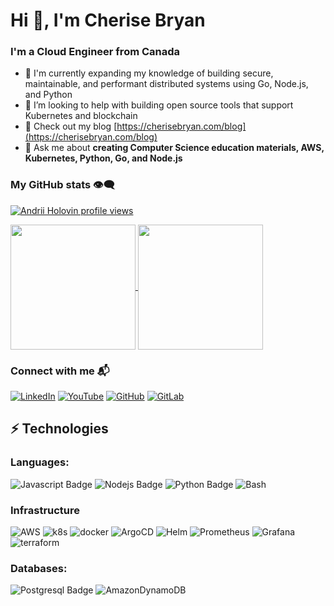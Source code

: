 # Hi 👋, I'm Cherise Bryan

### I'm a Cloud Engineer from Canada

- 🌱 I'm currently expanding my knowledge of building secure, maintainable, and performant distributed systems using Go, Node.js, and Python
- 🤝 I’m looking to help with building open source tools that support Kubernetes and blockchain
- 📝 Check out my blog [https://cherisebryan.com/blog](https://cherisebryan.com/blog)
- 💬 Ask me about **creating Computer Science education materials, AWS, Kubernetes, Python, Go, and Node.js**

### My GitHub stats 👁️‍🗨️

[![Andrii Holovin profile views](https://u8views.com/api/v1/github/profiles/369696/views/day-week-month-total-count.svg)](https://u8views.com/github/CheriseCodes)

<a href="https://github.com/CheriseCodes?tab=repositories">
  <img height=200 align="center" src="https://github-readme-stats.vercel.app/api?username=CheriseCodes&theme=transparent" />
</a>
<a href="https://github.com/CheriseCodes?tab=repositories">
  <img height=200 align="center" src="https://github-readme-stats.vercel.app/api/top-langs?username=CheriseCodes&layout=compact&langs_count=8&card_width=320&theme=transparent" />
</a>

### Connect with me 📬

[![LinkedIn](https://img.shields.io/badge/LinkedIn-0A66C2?style=for-the-badge&logo=linkedin&logoColor=white&label=)](https://www.linkedin.com/in/cherise-bryan/)
[![YouTube](https://img.shields.io/badge/YouTube-FF0000?style=for-the-badge&logo=youtube&logoColor=white&label=)](https://www.youtube.com/@CheriseCodes)
[![GitHub](https://img.shields.io/badge/GitHub-181717?style=for-the-badge&logo=github&logoColor=white&label=)](https://github.com/CheriseCodes)
[![GitLab](https://img.shields.io/badge/GitLab-FC6D26?style=for-the-badge&logo=gitlab&logoColor=white&label=)](https://gitlab.com/CheriseCodes)

## ⚡ Technologies

### Languages:
![Javascript Badge](https://img.shields.io/badge/-Javascript-F0DB4F?style=for-the-badge&labelColor=black&logo=javascript&logoColor=F0DB4F)
![Nodejs Badge](https://img.shields.io/badge/-Nodejs-3C873A?style=for-the-badge&labelColor=black&logo=node.js&logoColor=3C873A)
![Python Badge](https://img.shields.io/badge/-Python-3776AB?style=for-the-badge&labelColor=black&logo=python&logoColor=3776AB)
![Bash](https://img.shields.io/badge/-Bash-4EAA25?style=for-the-badge&labelColor=black&logo=gnu%20bash&logoColor=4EAA25)

### Infrastructure
![AWS](https://img.shields.io/badge/AWS-%23FF9900.svg?style=for-the-badge&logo=amazon-aws&logoColor=white)
![k8s](https://img.shields.io/badge/-k8s-007acc?style=for-the-badge&labelColor=black&logo=kubernetes&logoColor=007acc)
![docker](https://img.shields.io/badge/-docker-2496ED?style=for-the-badge&labelColor=black&logo=docker&logoColor=2496ED)
![ArgoCD](https://img.shields.io/badge/-ArgoCD-EF7B4D?style=for-the-badge&labelColor=black&logo=argo&logoColor=2FC774)
![Helm](https://img.shields.io/badge/-Helm-0F1689?style=for-the-badge&labelColor=white&logo=helm&logoColor=0F1689)
![Prometheus](https://img.shields.io/badge/-Prometheus-E6522C?style=for-the-badge&labelColor=black&logo=prometheus&logoColor=E6522C)
![Grafana](https://img.shields.io/badge/-Grafana-F46800?style=for-the-badge&labelColor=black&logo=grafana&logoColor=F46800)
![terraform](https://img.shields.io/badge/-terraform-844FBA?style=for-the-badge&labelColor=black&logo=terraform&logoColor=844FBA)

### Databases:
![Postgresql Badge](https://img.shields.io/badge/-Postgresql-4169E1?style=for-the-badge&labelColor=black&logo=postgresql&logoColor=white)
![AmazonDynamoDB](https://img.shields.io/badge/Amazon%20DynamoDB-4053D6?style=for-the-badge&logo=Amazon%20DynamoDB&logoColor=white)
